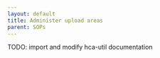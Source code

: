 ```yaml
---
layout: default
title: Administer upload areas
parent: SOPs
---
```


TODO: import and modify hca-util documentation


